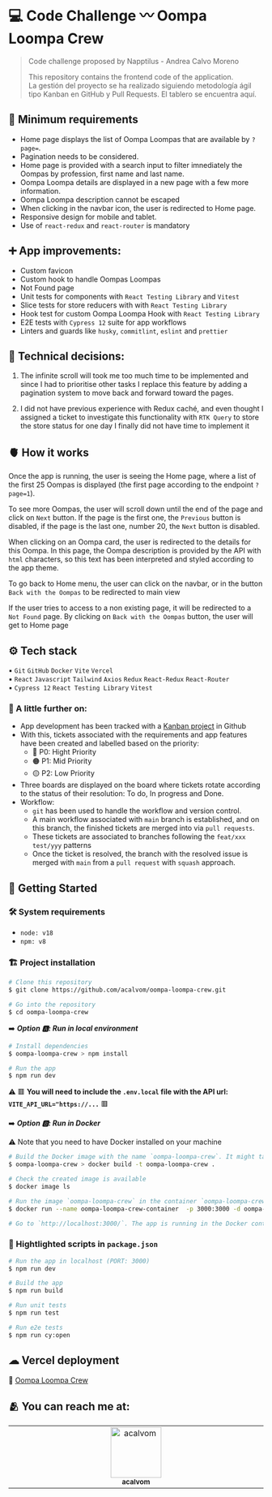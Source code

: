 # 💻 Code Challenge 〰️ Oompa Loompa Crew

> Code challenge proposed by Napptilus -
> Andrea Calvo Moreno
>
> This repository contains the frontend code of the application.  
>  La gestión del proyecto se ha realizado siguiendo metodología ágil tipo Kanban en GitHub y Pull Requests. El tablero se encuentra aquí.

## 🎯 Minimum requirements

- Home page displays the list of Oompa Loompas that are available by `?page=`.
- Pagination needs to be considered.
- Home page is provided with a search input to filter imnediately the Oompas by profession, first name and last name.
- Oompa Loompa details are displayed in a new page with a few more information.
- Oompa Loompa description cannot be escaped
- When clicking in the navbar icon, the user is redirected to Home page.
- Responsive design for mobile and tablet.
- Use of `react-redux` and `react-router` is mandatory

## ➕ App improvements:

- Custom favicon
- Custom hook to handle Oompas Loompas
- Not Found page
- Unit tests for components with `React Testing Library` and `Vitest`
- Slice tests for store reducers with with `React Testing Library`
- Hook test for custom Oompa Loompa Hook with `React Testing Library`
- E2E tests with `Cypress 12` suite for app workflows
- Linters and guards like `husky`, `commitlint`, `eslint` and `prettier`

## 🧭 Technical decisions:

1. The infinite scroll will took me too much time to be implemented and since I had to prioritise other tasks I replace this feature by adding a pagination system to move back and forward toward the pages.

2. I did not have previous experience with Redux caché, and even thought I assigned a ticket to investigate this functionality with `RTK Query` to store the store status for one day I finally did not have time to implement it

## 🫀 How it works

Once the app is running, the user is seeing the Home page, where a list of the first 25 Oompas is displayed (the first page according to the endpoint `?page=1`).

To see more Oompas, the user will scroll down until the end of the page and click on `Next` button. If the page is the first one, the `Previous` button is disabled, if the page is the last one, number 20, the `Next` button is disabled.

When clicking on an Oompa card, the user is redirected to the details for this Oompa. In this page, the Oompa description is provided by the API with `html` characters, so this text has been interpreted and styled according to the app theme.

To go back to Home menu, the user can click on the navbar, or in the button `Back with the Oompas` to be redirected to main view

If the user tries to access to a non existing page, it will be redirected to a `Not Found` page. By clicking on `Back with the Oompas` button, the user will get to Home page

## ⚙️ Tech stack

▪️ `Git` `GitHub` `Docker` `Vite` `Vercel`  
▪️ `React` `Javascript` `Tailwind` `Axios` `Redux` `React-Redux` `React-Router`  
▪️ `Cypress 12` `React Testing Library` `Vitest`

### 👣 A little further on:

- App development has been tracked with a [Kanban project](https://github.com/users/acalvom/projects/1) in Github
- With this, tickets associated with the requirements and app features have been created and labelled based on the priority:
  - 🔴 P0: Hight Priority
  - 🟠 P1: Mid Priority
  - 🟡 P2: Low Priority
- Three boards are displayed on the board where tickets rotate according to the status of their resolution: To do, In progress and Done.
- Workflow:
  - `git` has been used to handle the workflow and version control.
  - A main workflow associated with `main` branch is established, and on this branch, the finished tickets are merged into via `pull requests`.
  - These tickets are associated to branches following the `feat/xxx` `test/yyy` patterns
  - Once the ticket is resolved, the branch with the resolved issue is merged with `main` from a `pull request` with `squash` approach.

## 🏁 **Getting Started**

### 🛠 **System requirements**

- `node: v18`
- `npm: v8`

### 🏗 **Project installation**

```bash
# Clone this repository
$ git clone https://github.com/acalvom/oompa-loompa-crew.git

# Go into the repository
$ cd oompa-loompa-crew
```

➡️ **_Option 🅰️: Run in local environment_**

```bash
# Install dependencies
$ oompa-loompa-crew > npm install

# Run the app
$ npm run dev
```

⚠️ 🟥 **You will need to include the `.env.local` file with the API url: `VITE_API_URL="https://...`** 🟥

➡️ **_Option 🅱️: Run in Docker_**

⚠️ Note that you need to have Docker installed on your machine

```bash
# Build the Docker image with the name `oompa-loompa-crew`. It might take some time
$ oompa-loompa-crew > docker build -t oompa-loompa-crew .

# Check the created image is available
$ docker image ls

# Run the image `oompa-loompa-crew` in the container `oompa-loompa-crew-container` exposing the port 3000
$ docker run --name oompa-loompa-crew-container  -p 3000:3000 -d oompa-loompa-crew

# Go to `http://localhost:3000/`. The app is running in the Docker container
```

### 🧾 Hightlighted scripts in `package.json`

```bash
# Run the app in localhost (PORT: 3000)
$ npm run dev

# Build the app
$ npm run build

# Run unit tests
$ npm run test

# Run e2e tests
$ npm run cy:open
```

## ☁ Vercel deployment

🔗 [Oompa Loompa Crew](https://oompa-loompa-crew.vercel.app/)

## 🫂 **You can reach me at:**

<!-- ALL-CONTRIBUTORS-LIST:START - Do not remove or modify this section -->
<!-- prettier-ignore-start -->
<!-- markdownlint-disable -->
<table>
  <tbody>
    <tr>
      <td align="center" valign="top" width="16.66%"><a href="https://github.com/acalvom"><img src="https://avatars.githubusercontent.com/u/34605171?s=88&v=4" width="100px;" alt="acalvom"/><br /><sub><b>acalvom
      </b></sub></a><br /></td>
    </tr>
  </tbody>
</table>
<!-- markdownlint-restore -->
<!-- prettier-ignore-end -->

<!-- ALL-CONTRIBUTORS-LIST:END -->
<br>
